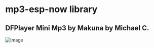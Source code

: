 # mp3-esp-now library
## DFPlayer Mini Mp3 by Makuna by Michael C.
![image](https://user-images.githubusercontent.com/62342206/195501852-4b4ffb7e-fa66-4fa9-89b4-b9a8601fec90.png)
